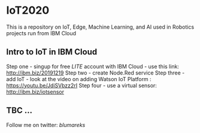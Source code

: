 # IoT2020
This is a repository on IoT, Edge, Machine Learning, and AI used in Robotics projects run from IBM Cloud

## Intro to IoT in IBM Cloud
Step one - singup for free *LITE* account with IBM Cloud - use this link: http://ibm.biz/20191219
Step two - create Node.Red service
Step three - add IoT - look at the video on adding Watson IoT Platform : https://youtu.be/JdiSVbzz2rI
Step four - use a virtual sensor: http://ibm.biz/iotsensor

## TBC ...

Follow me on twitter: *blumareks*
